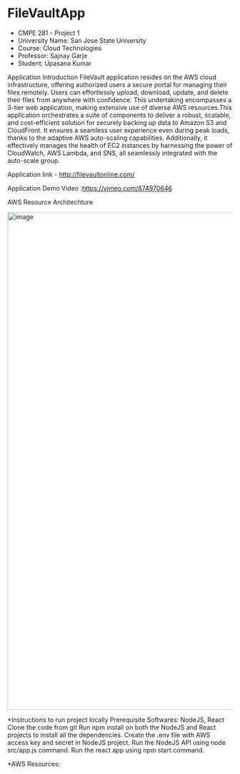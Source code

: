 # FileVaultApp
* CMPE 281 - Project 1 
* University Name: San Jose State University
* Course: Cloud Technologies
* Professor: Sajnay Garje
* Student: Upasana Kumar

Application Introduction
FileVault application resides on the AWS cloud infrastructure, offering authorized users a secure portal for managing their files remotely. Users can effortlessly upload, download, update, and delete their files from anywhere with confidence. This undertaking encompasses a 3-tier web application, making extensive use of diverse AWS resources.This application orchestrates a suite of components to deliver a robust, scalable, and cost-efficient solution for securely backing up data to Amazon S3 and CloudFront. It ensures a seamless user experience even during peak loads, thanks to the adaptive AWS auto-scaling capabilities. Additionally, it effectively manages the health of EC2 instances by harnessing the power of CloudWatch, AWS Lambda, and SNS, all seamlessly integrated with the auto-scale group.

Application link - http://filevaultonline.com/

Application Demo Video :https://vimeo.com/874970646


AWS Resource Architechture

<img width="1115" alt="image" src="https://github.com/upasanakr/FileVaultApp/assets/144417727/5b036494-cddb-47b4-991b-5e9741634837">

*Instructions to run project locally
  Prerequisite Softwares: NodeJS, React
  Clone the code from git
  Run npm install on both the NodeJS and React projects to install all the dependencies.
  Create the .env file with AWS access key and secret in NodeJS project.
  Run the NodeJS API using node src/app.js command.
  Run the react app using npm start command.

*AWS Resources:





 




